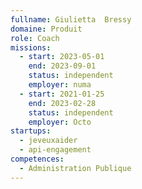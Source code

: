 ```yaml
---
fullname: Giulietta  Bressy
domaine: Produit
role: Coach
missions:
  - start: 2023-05-01
    end: 2023-09-01
    status: independent
    employer: numa
  - start: 2021-01-25
    end: 2023-02-28
    status: independent
    employer: Octo
startups:
  - jeveuxaider
  - api-engagement
competences:
  - Administration Publique
---
```

